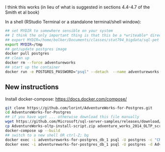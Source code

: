 I think this works (in lieu of what is suggested in sections 4.4-4.7 of the Smith et al book)

In a shell (RStudio Terminal or a standalone terminal/shell window):

```bash
## set MYDIR to somewhere sensible on your system
## I think the only important thing is that this be a *writeable* directory
## export MYDIR=/home/bolker/Documents/classes/stat794_bigdata/sql-pet
export MYDIR=/tmp
## get/update postgres image
docker pull postgres
## clean up
docker rm --force adventureworks
## start up the container
docker run -e POSTGRES_PASSWORD="psql" --detach  --name adventureworks --publish 5432:5432 --mount type=bind,source="$MYDIR",target=/petdir postgres:11
```

## New instructions

Install docker-compose: https://docs.docker.com/compose/

``` bash
git clone https://github.com/lorint/AdventureWorks-for-Postgres.git
cd AdventureWorks-for-Postgres
## if you have wget ... otherwise download this file manually
wget https://github.com/Microsoft/sql-server-samples/releases/download/adventureworks/AdventureWorks-oltp-install-script.zip
cp AdventureWorks-oltp-install-script.zip adventure_works_2014_OLTP_script.zip
docker-compose up --build
## switch to a new shell OR ctrl-Z; bg
docker exec -i adventureworks-for-postgres_db_1 psql -U postgres -c "CREATE DATABASE Adventureworks;"
docker exec -i adventureworks-for-postgres_db_1 psql -U postgres -d Adventureworks -f install.sql
```
